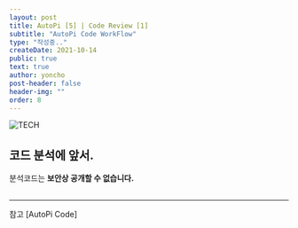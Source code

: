 ```yaml
---
layout: post
title: AutoPi [5] | Code Review [1]
subtitle: "AutoPi Code WorkFlow"
type: "작성중.."
createDate: 2021-10-14
public: true
text: true
author: yoncho
post-header: false
header-img: ""
order: 8
---
```


![TECH](https://user-images.githubusercontent.com/44021629/136679844-86de74a6-106c-4914-85d5-551815655837.PNG)  

## 코드 분석에 앞서.
분석코드는 **보안상 공개할 수 없습니다.**    

## 




<hr>
참고   
[AutoPi Code]  
  





